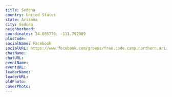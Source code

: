 ```yaml
---
title: Sedona
country: United States
state: Arizona
city: Sedona
neighborhood: 
coordinates: 34.865776, -111.792989
plusCode:
socialName: Facebook
socialURL: https://www.facebook.com/groups/free.code.camp.northern.arizona
chatName:
chatURL:
eventName:
eventURL:
leaderName:
leaderURL:
oldPhoto: 
coverPhoto:
---
```

